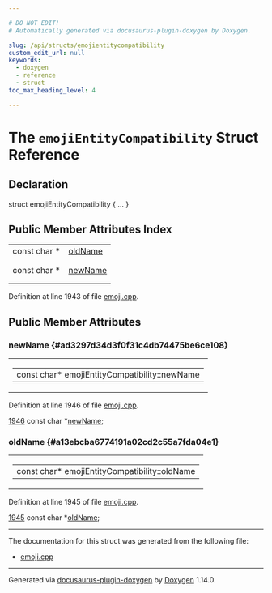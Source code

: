 ```yaml
---

# DO NOT EDIT!
# Automatically generated via docusaurus-plugin-doxygen by Doxygen.

slug: /api/structs/emojientitycompatibility
custom_edit_url: null
keywords:
  - doxygen
  - reference
  - struct
toc_max_heading_level: 4

---
```


<div class="doxyPage">

# The `emojiEntityCompatibility` Struct Reference



## Declaration

<div class="doxyDeclaration">
struct emojiEntityCompatibility { ... }
</div>

## Public Member Attributes Index

<table class="doxyMembersIndex">

<tr class="doxyMemberIndexItem">
<td class="doxyMemberIndexItemType" align="left" valign="top">const char *</td>
<td class="doxyMemberIndexItemName" align="left" valign="top"><a href="#a13ebcba6774191a02cd2c55a7fda04e1">oldName</a></td>
</tr>
<tr class="doxyMemberIndexDescription">
<td class="doxyMemberIndexDescriptionLeft"></td>
<td class="doxyMemberIndexDescriptionRight">
</td>
</tr>
<tr class="doxyMemberIndexSeparator">
<td class="doxyMemberIndexSeparator" colspan="2"></td>
</tr>

<tr class="doxyMemberIndexItem">
<td class="doxyMemberIndexItemType" align="left" valign="top">const char *</td>
<td class="doxyMemberIndexItemName" align="left" valign="top"><a href="#ad3297d34d3f0f31c4db74475be6ce108">newName</a></td>
</tr>
<tr class="doxyMemberIndexDescription">
<td class="doxyMemberIndexDescriptionLeft"></td>
<td class="doxyMemberIndexDescriptionRight">
</td>
</tr>
<tr class="doxyMemberIndexSeparator">
<td class="doxyMemberIndexSeparator" colspan="2"></td>
</tr>

</table>


Definition at line 1943 of file <a href="/web-doxygen/docs/api/files/src/emoji-cpp">emoji.cpp</a>.

<div class="doxySectionDef">

## Public Member Attributes

### newName {#ad3297d34d3f0f31c4db74475be6ce108}

<div class="doxyMemberItem">
<div class="doxyMemberProto">
<table class="doxyMemberLabels">
<tr class="doxyMemberLabels">
<td class="doxyMemberLabelsLeft">
<table class="doxyMemberName">
<tr>
<td class="doxyMemberName">const char* emojiEntityCompatibility::newName</td>
</tr>
</table>
</td>
</tr>
</table>
</div>
<div class="doxyMemberDoc">



Definition at line 1946 of file <a href="/web-doxygen/docs/api/files/src/emoji-cpp">emoji.cpp</a>.

<div class="doxyProgramListing">

<div class="doxyCodeLine"><span class="doxyLineNumber"><a href="#ad3297d34d3f0f31c4db74475be6ce108">1946</a></span><span class="doxyLineContent"><span class="doxyHighlight">  </span><span class="doxyHighlightKeyword">const</span><span class="doxyHighlight"> </span><span class="doxyHighlightKeywordType">char</span><span class="doxyHighlight"> *<a href="#ad3297d34d3f0f31c4db74475be6ce108">newName</a>;</span></span></div>

</div>

</div>
</div>

### oldName {#a13ebcba6774191a02cd2c55a7fda04e1}

<div class="doxyMemberItem">
<div class="doxyMemberProto">
<table class="doxyMemberLabels">
<tr class="doxyMemberLabels">
<td class="doxyMemberLabelsLeft">
<table class="doxyMemberName">
<tr>
<td class="doxyMemberName">const char* emojiEntityCompatibility::oldName</td>
</tr>
</table>
</td>
</tr>
</table>
</div>
<div class="doxyMemberDoc">



Definition at line 1945 of file <a href="/web-doxygen/docs/api/files/src/emoji-cpp">emoji.cpp</a>.

<div class="doxyProgramListing">

<div class="doxyCodeLine"><span class="doxyLineNumber"><a href="#a13ebcba6774191a02cd2c55a7fda04e1">1945</a></span><span class="doxyLineContent"><span class="doxyHighlight">  </span><span class="doxyHighlightKeyword">const</span><span class="doxyHighlight"> </span><span class="doxyHighlightKeywordType">char</span><span class="doxyHighlight"> *<a href="#a13ebcba6774191a02cd2c55a7fda04e1">oldName</a>;</span></span></div>

</div>

</div>
</div>

</div>

<hr/>

The documentation for this struct was generated from the following file:

<ul>
<li><a href="/web-doxygen/docs/api/files/src/emoji-cpp">emoji.cpp</a></li>
</ul>

<hr/>

<p class="doxyGeneratedBy">Generated via <a href="https://github.com/xpack/docusaurus-plugin-doxygen">docusaurus-plugin-doxygen</a> by <a href="https://www.doxygen.nl">Doxygen</a> 1.14.0.</p>

</div>
